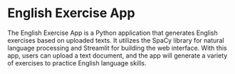 # English Exercise App
The English Exercise App is a Python application that generates English exercises based on uploaded texts. It utilizes the SpaCy library for natural language processing and Streamlit for building the web interface. With this app, users can upload a text document, and the app will generate a variety of exercises to practice English language skills.
